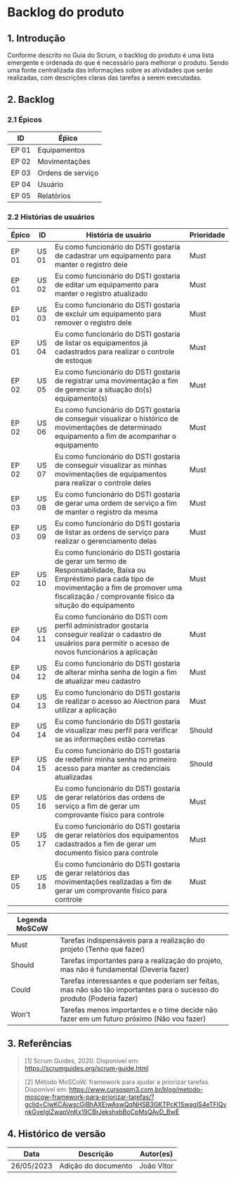 # Backlog do produto


## 1. Introdução

Conforme descrito no Guia do Scrum, o backlog do produto é uma lista emergente e ordenada do que é necessário para melhorar o produto. Sendo uma fonte centralizada das informações sobre as atividades que serão realizadas, com descrições claras das tarefas a serem executadas.


## 2. Backlog

### 2.1 Épicos

|**ID**|**Éṕico**|
|--------|-------------|
| EP 01 | Equipamentos |
| EP 02 | Movimentações |
| EP 03 | Ordens de serviço |
| EP 04 | Usuário |
| EP 05 | Relatórios |

### 2.2 Histórias de usuários

|**Épico**|**ID**|**História de usuário**|**Prioridade**|
|--------|-------------|--------|-------------|
| EP 01 | US 01 | Eu como funcionário do DSTI gostaria de cadastrar um equipamento para manter o registro dele | Must |
| EP 01 | US 02 | Eu como funcionário do DSTI gostaria de editar um equipamento para manter o registro atualizado | Must |
| EP 01 | US 03 | Eu como funcionário do DSTI gostaria de excluir um equipamento para remover o registro dele | Must |
| EP 01 | US 04 | Eu como funcionário do DSTI gostaria de listar os equipamentos já cadastrados para realizar o controle de estoque | Must |
| EP 02 | US 05 | Eu como funcionário do DSTI gostaria de registrar uma movimentação a fim de gerenciar a situação do(s) equipamento(s) | Must |
| EP 02 | US 06 | Eu como funcionário do DSTI gostaria de conseguir visualizar o histórico de movimentações de determinado equipamento a fim de acompanhar o equipamento | Must |
| EP 02 | US 07 | Eu como funcionário do DSTI gostaria de conseguir visualizar as minhas movimentações de equipamentos para realizar o controle deles | Must |
| EP 03 | US 08| Eu como funcionário do DSTI gostaria de gerar uma ordem de serviço a fim de manter o registro da mesma | Must |
| EP 03 | US 09| Eu como funcionário do DSTI gostaria de listar as ordens de serviço para realizar o gerenciamento delas | Must |
| EP 02 | US 10 | Eu como funcionário do DSTI gostaria de gerar um termo de Responsabilidade, Baixa ou Empréstimo para cada tipo de movimentação a fim de promover uma fiscalização / comprovante fisico da situção do equipamento | Must |
| EP 04 | US 11 | Eu como funcionário do DSTI com perfil administrador gostaria conseguir realizar o cadastro de usuários para permitir o acesso de novos funcionários a aplicação | Must |
| EP 04 | US 12 | Eu como funcionário do DSTI gostaria de alterar minha senha de login a fim de atualizar meu cadastro | Must |
| EP 04 | US 13 | Eu como funcionário do DSTI gostaria de realizar o acesso ao Alectrion para utilizar a aplicação | Must |
| EP 04 | US 14 | Eu como funcionário do DSTI gostaria de visualizar meu perfil para verificar se as informações estão corretas | Should |
| EP 04 | US 15 | Eu como funcionário do DSTI gostaria de redefinir minha senha no primeiro acesso para manter as credenciais atualizadas | Should |
| EP 05 | US 16 | Eu como funcionário do DSTI gostaria de gerar relatórios das ordens de serviço a fim de gerar um comprovante físico para controle  | Must |
| EP 05 | US 17 | Eu como funcionário do DSTI gostaria de gerar relatórios dos equipamentos cadastrados a fim de gerar um documento físico para controle | Must |
| EP 05 | US 18 | Eu como funcionário do DSTI gostaria de gerar relatórios das movimentações realizadas a fim de gerar um comprovante físico para controle | Must |

| **Legenda MoSCoW** ||
|------|---------|
| Must | Tarefas indispensáveis para a realização do projeto (Tenho que fazer) |
| Should | Tarefas importantes para a realização do projeto, mas não é fundamental (Deveria fazer) |
| Could| Tarefas interessantes e que poderiam ser feitas, mas não são tão importantes para o sucesso do produto (Poderia fazer) |
| Won't | Tarefas menos importantes e o time decide não fazer em um futuro próximo (Não vou fazer) |

## 3. Referências

<!-- Referências enumeradas-->

> [1] Scrum Guides, 2020. Disponível em: https://scrumguides.org/scrum-guide.html

> [2] Método MoSCoW: framework para ajudar a priorizar tarefas. Disponível em: https://www.cursospm3.com.br/blog/metodo-moscow-framework-para-priorizar-tarefas/?gclid=CjwKCAjwscGjBhAXEiwAswQqNHSB3GKTPcK1SwagIS4eTFlQvnkGveIglZwapVnKx19CBrJekshxbBoCpMsQAvD_BwE

## 4. Histórico de versão

|**Data**|**Descrição**|**Autor(es)**|
|--------|-------------|--------------|
|26/05/2023| Adição do documento | João Vitor |